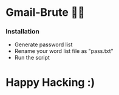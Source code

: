 # Gmail-Brute 🧑‍💻

### Installation <br>
 - Generate password list 
 - Rename your word list file as "pass.txt"
 - Run the script
# Happy Hacking :)
